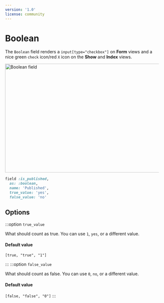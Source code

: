```yaml
---
version: '1.0'
license: community
---
```


# Boolean

The `Boolean` field renders a `input[type="checkbox"]` on **Form** views and a nice green `check` icon/red `X` icon on the **Show** and **Index** views.

<Image src="/assets/img/fields/boolean.jpg" width="790" height="356" alt="Boolean field" />

```ruby
field :is_published,
  as: :boolean,
  name: 'Published',
  true_value: 'yes',
  false_value: 'no'
```

## Options

:::option `true_value`

What should count as true. You can use `1`, `yes`, or a different value.

#### Default value

`[true, "true", "1"]`

:::
:::option `false_value`

What should count as false. You can use `0`, `no`, or a different value.

#### Default value

`[false, "false", "0"]`
:::
